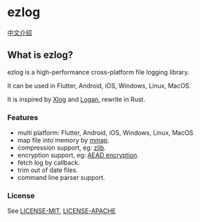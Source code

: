 # ezlog

[中文介绍](https://s1rius.github.io/ezlog/zh/index.html)</p>

## What is ezlog?

ezlog is a high-performance cross-platform file logging library.

It can be used in Flutter, Android, iOS, Windows, Linux, MacOS.

It is inspired by [Xlog](https://github.com/Tencent/mars) and [Logan](https://github.com/Meituan-Dianping/Logan), rewrite in Rust.

### Features
- multi platform: Flutter, Android, iOS, Windows, Linux, MacOS
- map file into memory by [mmap](https://man7.org/linux/man-pages/man2/mmap.2.html).
- compression support, eg: [zlib](https://en.wikipedia.org/wiki/Zlib).
- encryption support, eg: [AEAD encryption](https://en.wikipedia.org/wiki/Authenticated_encryption).
- fetch log by callback.
- trim out of date files.
- command line parser support.

### License

See [LICENSE-MIT](../../LICENSE-MIT), [LICENSE-APACHE](../../LICENSE-APACHE)
